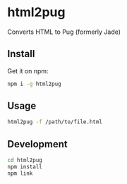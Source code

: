 # html2pug
Converts HTML to Pug (formerly Jade)

## Install

Get it on npm:

```bash
npm i -g html2pug
```

## Usage

```bash
html2pug -f /path/to/file.html
```

## Development
```bash
cd html2pug
npm install
npm link
```
